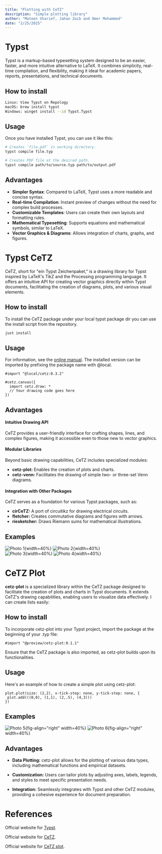 ```yaml
---
title: "Plotting with CeTZ"
description: "Simple plotting library"
author: "Mateen Sharief, Jahan Zaib and Omer Mohammed"
date: "2/25/2025"
---
```


# Typst

Typst is a markup-based typesetting system designed to be an easier, faster, and more intuitive alternative to LaTeX. It combines simplicity, real-time compilation, and flexibility, making it ideal for academic papers, reports, presentations, and technical documents.

## How to install

```bash
Linux: View Typst on Repology
macOS: brew install typst
Windows: winget install --id Typst.Typst
```
## Usage

Once you have installed Typst, you can use it like this:
```sh
# Creates `file.pdf` in working directory.
typst compile file.typ

# Creates PDF file at the desired path.
typst compile path/to/source.typ path/to/output.pdf
```
## Advantages
- **Simpler Syntax**: Compared to LaTeX, Typst uses a more readable and concise syntax.  
- **Real-time Compilation**: Instant preview of changes without the need for complex build processes.  
- **Customizable Templates**: Users can create their own layouts and formatting rules.  
- **Mathematical Typesetting**: Supports equations and mathematical symbols, similar to LaTeX.  
- **Vector Graphics & Diagrams**: Allows integration of charts, graphs, and figures.  


# Typst CeTZ

CeTZ, short for "ein Typst Zeichenpaket," is a drawing library for Typst inspired by LaTeX's TikZ and the Processing programming language. It offers an intuitive API for creating vector graphics directly within Typst documents, facilitating the creation of diagrams, plots, and various visual elements. 

## How to install

To install the CeTZ package under your local typst package dir you can use the install script from the repository.
```sh
just install
```

## Usage
For information, see the [online manual](https://cetz-package.github.io/docs).
The installed version can be imported by prefixing the package name with @local.
```T
#import "@local/cetz:0.3.2"

#cetz.canvas({
  import cetz.draw: *
  // Your drawing code goes here
})
```

## Advantages

#### Intuitive Drawing API
CeTZ provides a user-friendly interface for crafting shapes, lines, and complex figures, making it accessible even to those new to vector graphics.

#### Modular Libraries 
Beyond basic drawing capabilities, CeTZ includes specialized modules:

- **cetz-plot:** Enables the creation of plots and charts.
- **cetz-venn:** Facilitates the drawing of simple two- or three-set Venn diagrams.

#### Integration with Other Packages
CeTZ serves as a foundation for various Typst packages, such as:

- **cirCeTZ:** A port of circuitikz for drawing electrical circuits.
- **fletcher:** Creates commutative diagrams and figures with arrows.
- **riesketcher:** Draws Riemann sums for mathematical illustrations.

## Examples

![Photo 1](photo1.jpeg){width=40%} ![Photo 2](photo2.jpeg){width=40%}  
![Photo 3](photo3.jpeg){width=40%} ![Photo 4](photo4.jpeg){width=40%}

# CeTZ Plot
**cetz-plot** is a specialized library within the CeTZ package designed to facilitate the creation of plots and charts in Typst documents. It extends CeTZ's drawing capabilities, enabling users to visualize data effectively.
I can create lists easily:

## How to install

To incorporate cetz-plot into your Typst project, import the package at the beginning of your .typ file:

```t
#import "@preview/cetz-plot:0.1.1"
```
Ensure that the CeTZ package is also imported, as cetz-plot builds upon its functionalities.

## Usage
Here's an example of how to create a simple plot using cetz-plot:
```t
plot.plot(size: (2,2), x-tick-step: none, y-tick-step: none, {
 plot.add(((0,0), (1,1), (2,.5), (4,3)))
})
```
## Examples

![Photo 5](photo5.jpeg){fig-align="right" width=40%}  ![Photo 6](photo6.jpeg){fig-align="right" width=40%}  

## Advantages 

- **Data Plotting:** cetz-plot allows for the plotting of various data types, including mathematical functions and empirical datasets.

- **Customization:** Users can tailor plots by adjusting axes, labels, legends, and styles to meet specific presentation needs.

- **Integration:** Seamlessly integrates with Typst and other CeTZ modules, providing a cohesive experience for document preparation.

# References





Official website for [Typst](https://typst.app/docs/).

Official website for [CeTZ](https://typst.app/universe/package/cetz/).

Official website for [CeTZ plot](https://github.com/cetz-package/cetz-plot).